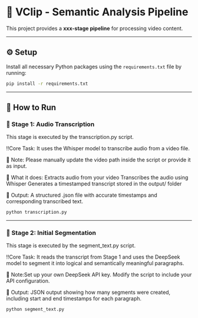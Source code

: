 # 🎵 VClip - Semantic Analysis Pipeline

This project provides a **xxx-stage pipeline** for processing video content.  

---

## ⚙️ Setup

Install all necessary Python packages using the `requirements.txt` file by running:

```bash
pip install -r requirements.txt
```

---

## 🚀 How to Run

### 🧠 Stage 1: Audio Transcription

This stage is executed by the transcription.py script.


‼️Core Task: It uses the Whisper model to transcribe audio from a video file.


📌 Note: Please manually update the video path inside the script or provide it as input.


🎯 What it does:
Extracts audio from your video
Transcribes the audio using Whisper
Generates a timestamped transcript stored in the output/ folder


📝 Output: A structured .json file with accurate timestamps and corresponding transcribed text.


```bash
python transcription.py
```

---


### 🧠 Stage 2: Initial Segmentation 

This stage is executed by the segment_text.py script.



‼️Core Task: It reads the transcript from Stage 1 and uses the DeepSeek model to segment it into logical and semantically meaningful paragraphs.


📌 Note:Set up your own DeepSeek API key. Modify the script to include your API configuration.


📝 Output: JSON output showing how many segments were created, including start and end timestamps for each paragraph.


```bash
python segment_text.py
```
